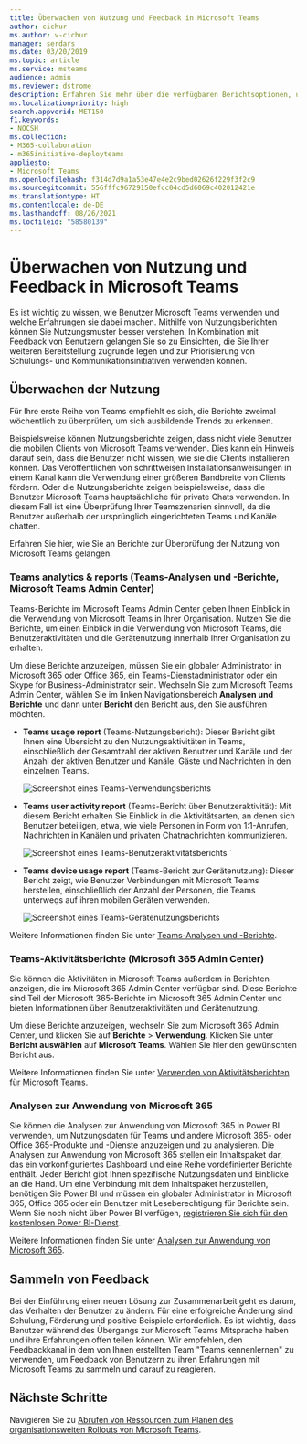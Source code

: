 ```yaml
---
title: Überwachen von Nutzung und Feedback in Microsoft Teams
author: cichur
ms.author: v-cichur
manager: serdars
ms.date: 03/20/2019
ms.topic: article
ms.service: msteams
audience: admin
ms.reviewer: dstrome
description: Erfahren Sie mehr über die verfügbaren Berichtsoptionen, um herauszufinden, wie Benutzer Microsoft Teams verwenden, und Feedback zu den Benutzererfahrungen zu sammeln.
ms.localizationpriority: high
search.appverid: MET150
f1.keywords:
- NOCSH
ms.collection:
- M365-collaboration
- m365initiative-deployteams
appliesto:
- Microsoft Teams
ms.openlocfilehash: f314d7d9a1a53e47e4e2c9bed02626f229f3f2c9
ms.sourcegitcommit: 556fffc96729150efcc04cd5d6069c402012421e
ms.translationtype: HT
ms.contentlocale: de-DE
ms.lasthandoff: 08/26/2021
ms.locfileid: "58580139"
---
```

# <a name="monitor-usage-and-feedback-in-microsoft-teams"></a>Überwachen von Nutzung und Feedback in Microsoft Teams
Es ist wichtig zu wissen, wie Benutzer Microsoft Teams verwenden und welche Erfahrungen sie dabei machen. Mithilfe von Nutzungsberichten können Sie Nutzungsmuster besser verstehen. In Kombination mit Feedback von Benutzern gelangen Sie so zu Einsichten, die Sie Ihrer weiteren Bereitstellung zugrunde legen und zur Priorisierung von Schulungs- und Kommunikationsinitiativen verwenden können.

## <a name="monitor-usage"></a>Überwachen der Nutzung
Für Ihre erste Reihe von Teams empfiehlt es sich, die Berichte zweimal wöchentlich zu überprüfen, um sich ausbildende Trends zu erkennen. 

Beispielsweise können Nutzungsberichte zeigen, dass nicht viele Benutzer die mobilen Clients von Microsoft Teams verwenden. Dies kann ein Hinweis darauf sein, dass die Benutzer nicht wissen, wie sie die Clients installieren können. Das Veröffentlichen von schrittweisen Installationsanweisungen in einem Kanal kann die Verwendung einer größeren Bandbreite von Clients fördern. Oder die Nutzungsberichte zeigen beispielsweise, dass die Benutzer Microsoft Teams hauptsächliche für private Chats verwenden. In diesem Fall ist eine Überprüfung Ihrer Teamszenarien sinnvoll, da die Benutzer außerhalb der ursprünglich eingerichteten Teams und Kanäle chatten. 

Erfahren Sie hier, wie Sie an Berichte zur Überprüfung der Nutzung von Microsoft Teams gelangen. 

### <a name="teams-analytics--reports-microsoft-teams-admin-center"></a>Teams analytics & reports (Teams-Analysen und -Berichte, Microsoft Teams Admin Center)

Teams-Berichte im Microsoft Teams Admin Center geben Ihnen Einblick in die Verwendung von Microsoft Teams in Ihrer Organisation. Nutzen Sie die Berichte, um einen Einblick in die Verwendung von Microsoft Teams, die Benutzeraktivitäten und die Gerätenutzung innerhalb Ihrer Organisation zu erhalten. 

Um diese Berichte anzuzeigen, müssen Sie ein globaler Administrator in Microsoft 365 oder Office 365, ein Teams-Dienstadministrator oder ein Skype for Business-Administrator sein. Wechseln Sie zum Microsoft Teams Admin Center, wählen Sie im linken Navigationsbereich **Analysen und Berichte** und dann unter **Bericht** den Bericht aus, den Sie ausführen möchten.

- **Teams usage report** (Teams-Nutzungsbericht): Dieser Bericht gibt Ihnen eine Übersicht zu den Nutzungsaktivitäten in Teams, einschließlich der Gesamtzahl der aktiven Benutzer und Kanäle und der Anzahl der aktiven Benutzer und Kanäle, Gäste und Nachrichten in den einzelnen Teams. 

    ![Screenshot eines Teams-Verwendungsberichts](media/teams-reports-teams-usage.png "Screenshot des Teams-Nutzungsberichts im Microsoft Teams Admin Center")     
- **Teams user activity report** (Teams-Bericht über Benutzeraktivität): Mit diesem Bericht erhalten Sie Einblick in die Aktivitätsarten, an denen sich Benutzer beteiligen, etwa, wie viele Personen in Form von 1:1-Anrufen, Nachrichten in Kanälen und privaten Chatnachrichten kommunizieren. 

    ![Screenshot eines Teams-Benutzeraktivitätsberichts](media/teams-reports-user-activity.png "Screenshot des Teams-Berichts zur Benutzeraktivität im Microsoft Teams Admin Center") 
`
- **Teams device usage report** (Teams-Bericht zur Gerätenutzung): Dieser Bericht zeigt, wie Benutzer Verbindungen mit Microsoft Teams herstellen, einschließlich der Anzahl der Personen, die Teams unterwegs auf ihren mobilen Geräten verwenden. 

    ![Screenshot eines Teams-Gerätenutzungsberichts](media/teams-reports-device-usage.png "Screenshot des Teams-Berichts zur Gerätenutzung im Microsoft Teams Admin Center")

Weitere Informationen finden Sie unter [Teams-Analysen und -Berichte](teams-analytics-and-reports/teams-reporting-reference.md). 

### <a name="teams-activity-reports-microsoft-365-admin-center"></a>Teams-Aktivitätsberichte (Microsoft 365 Admin Center)
Sie können die Aktivitäten in Microsoft Teams außerdem in Berichten anzeigen, die im Microsoft 365 Admin Center verfügbar sind. Diese Berichte sind Teil der Microsoft 365-Berichte im Microsoft 365 Admin Center und bieten Informationen über Benutzeraktivitäten und Gerätenutzung. 

Um diese Berichte anzuzeigen, wechseln Sie zum Microsoft 365 Admin Center, und klicken Sie auf **Berichte** > **Verwendung**. Klicken Sie unter **Bericht auswählen** auf **Microsoft Teams**. Wählen Sie hier den gewünschten Bericht aus.

Weitere Informationen finden Sie unter [Verwenden von Aktivitätsberichten für Microsoft Teams](teams-activity-reports.md).

### <a name="microsoft-365-usage-analytics"></a>Analysen zur Anwendung von Microsoft 365

Sie können die Analysen zur Anwendung von Microsoft 365 in Power BI verwenden, um Nutzungsdaten für Teams und andere Microsoft 365- oder Office 365-Produkte und -Dienste anzuzeigen und zu analysieren. Die Analysen zur Anwendung von Microsoft 365 stellen ein Inhaltspaket dar, das ein vorkonfiguriertes Dashboard und eine Reihe vordefinierter Berichte enthält. Jeder Bericht gibt Ihnen spezifische Nutzungsdaten und Einblicke an die Hand. Um eine Verbindung mit dem Inhaltspaket herzustellen, benötigen Sie Power BI und müssen ein globaler Administrator in Microsoft 365, Office 365 oder ein Benutzer mit Leseberechtigung für Berichte sein. Wenn Sie noch nicht über Power BI verfügen, [registrieren Sie sich für den kostenlosen Power BI-Dienst](https://powerbi.microsoft.com). 

Weitere Informationen finden Sie unter [Analysen zur Anwendung von Microsoft 365](https://support.office.com/article/Microsoft-365-usage-analytics-77ff780d-ab19-4553-adea-09cb65ad0f1f). 

## <a name="gather-feedback"></a>Sammeln von Feedback
Bei der Einführung einer neuen Lösung zur Zusammenarbeit geht es darum, das Verhalten der Benutzer zu ändern. Für eine erfolgreiche Änderung sind Schulung, Förderung und positive Beispiele erforderlich. Es ist wichtig, dass Benutzer während des Übergangs zur Microsoft Teams Mitsprache haben und ihre Erfahrungen offen teilen können. Wir empfehlen, den Feedbackkanal in dem von Ihnen erstellten Team "Teams kennenlernen" zu verwenden, um Feedback von Benutzern zu ihren Erfahrungen mit Microsoft Teams zu sammeln und darauf zu reagieren. 

## <a name="next-steps"></a>Nächste Schritte
Navigieren Sie zu [Abrufen von Ressourcen zum Planen des organisationsweiten Rollouts von Microsoft Teams](get-started-with-teams-resources-for-org-wide-rollout.md).
